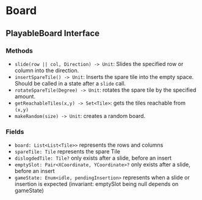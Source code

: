 # Board

## PlayableBoard Interface

### Methods

 - `slide(row || col, Direction) -> Unit`: Slides the specified row or column into the 
direction.
 - `insertSpareTile() -> Unit`: Inserts the spare tile into the empty space. 
Should be called in a state after a `slide` call.
 - `rotateSpareTile(Degree) -> Unit`: rotates the spare tile by the specified amount.
 - `getReachableTiles(x,y) -> Set<Tile>`: gets the tiles reachable from `(x,y)`
 - `makeRandom(size) -> Unit`: creates a random board.

### Fields

- `board: List<List<Tile>>` represents the rows and columns
- `spareTile: Tile` represents the spare Tile
- `dislogdedTile: Tile?` only exists after a slide, before an insert
- `emptySlot: Pair<XCoordinate, YCoordinate>?` only exists after a slide, before an insert
- `gameState: Enum<idle, pendingInsertion>` represents when a slide or insertion is expected
(invariant: emptySlot being null depends on gameState)
